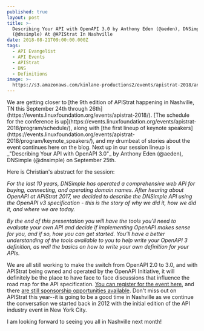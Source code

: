 ```yaml
---
published: true
layout: post
title: >-
  Describing Your API with OpenAPI 3.0 by Anthony Eden (@aeden), DNSimple
  (@dnsimple) At @APIStrat In Nashville
date: 2018-08-21T09:00:00.000Z
tags:
  - API Evangelist
  - API Events
  - APIStrat
  - DNS
  - Definitions
image: >-
  https://s3.amazonaws.com/kinlane-productions2/events/apistrat-2018/anthony-eden-dns-simple.jpeg
---
```

<p></p>We are getting closer to [the 9th edition of APIStrat happening in Nashville, TN this September 24th through 26th](https://events.linuxfoundation.org/events/apistrat-2018/). [The schedule for the conference is up](https://events.linuxfoundation.org/events/apistrat-2018/program/schedule/), along with [the first lineup of keynote speakers](https://events.linuxfoundation.org/events/apistrat-2018/program/keynote_speakers/), and my drumbeat of stories about the event continues here on the blog. Next up in our session lineup is _"Describing Your API with OpenAPI 3.0"_ by Anthony Eden (@aeden), DNSimple (@dnsimple) on September 25th.

Here is Christian's abstract for the session:

_For the last 10 years, DNSimple has operated a comprehensive web API for buying, connecting, and operating domain names. After hearing about OpenAPI at APIStrat 2017, we decided to describe the DNSimple API using the OpenAPI v3 specification - this is the story of why we did it, how we did it, and where we are today._

_By the end of this presentation you will have the tools you’ll need to evaluate your own API and decide if implementing OpenAPI makes sense for you, and if so, how you can get started. You’ll have a better understanding of the tools available to you to help write your OpenAPI 3 definition, as well the basics on how to write your own definition for your APIs._

We are all still working to make the switch from OpenAPI 2.0 to 3.0, and with APIStrat being owned and operated by the OpenAPI Initiative, it will definitely be the place to have face to face discussions that influence the road map for the API specification. [You can register for the event here](https://events.linuxfoundation.org/events/apistrat-2018/attend/register/), and there [are still sponsorship opportunities available](https://events.linuxfoundation.org/events/apistrat-2018/sponsor/). Don't miss out on APIStrat this year--it is going to be a good time in Nashville as we continue the conversation we started back in 2012 with the initial edition of the API industry event in New York City.

I am looking forward to seeing you all in Nashville next month!
